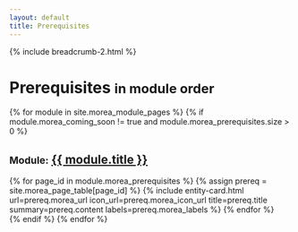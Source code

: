 ```yaml
---
layout: default
title: Prerequisites
---
```

{% include breadcrumb-2.html %}

<div class="container">
  <h1>Prerequisites <small>in module order</small></h1>
</div>

{% for module in site.morea_module_pages %}
{% if module.morea_coming_soon != true and module.morea_prerequisites.size > 0 %}
<div class="{% cycle 'section-background-1', 'section-background-2' %}">
  <div class="container">
    <h2><small>Module:</small> <a href="{{ site.baseurl }}{{ module.module_page.url }}">{{ module.title }}</a></h2>
    <div class="row">
    {% for page_id in module.morea_prerequisites %}
      {% assign prereq = site.morea_page_table[page_id] %}
      {% include entity-card.html url=prereq.morea_url icon_url=prereq.morea_icon_url title=prereq.title summary=prereq.content labels=prereq.morea_labels %}
    {% endfor %}
    </div>
  </div>
</div>
{% endif %}
{% endfor %}
